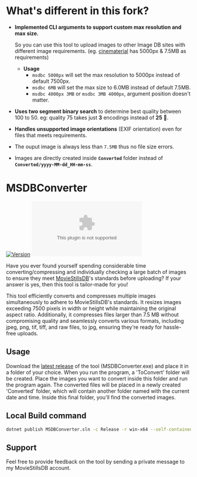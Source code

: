 # What's different in this fork?

-   **Implemented CLI arguments to support custom max resolution and max size.**

    So you can use this tool to upload images to other Image DB sites with different image requirements. (eg. [cinematerial](https://www.cinematerial.com/) has 5000px & 7.5MB as requirements)

    -   **Usage**
        -   `msdbc 5000px` will set the max resolution to 5000px instead of default 7500px.
        -   `msdbc 6MB` will set the max size to 6.0MB instead of default 7.5MB.
        -   `msdbc 4000px 3MB` or `msdbc 3MB 4000px`, argument position doesn't matter.

-   **Uses two segment binary search** to determine best quality between 100 to 50. eg: quality 75 takes just **3** encodings instead of **25** 🤯.
-   **Handles unsupported image orientations** (EXIF orientation) even for files that meets requirements.
-   The ouput image is always less than `7.5MB` thus no file size errors.
-   Images are directly created inside **`Converted`** folder instead of **`Converted/yyyy-MM-dd_HH-mm-ss`**.

# MSDBConverter

[![Version](https://img.shields.io/github/v/release/niccoloc0/MSDBConverter?color=%230567ff&label=Latest%20Release&style=for-the-badge)](https://github.com/niccoloc0/MSDBConverter/releases/latest)
![GitHub Downloads (specific asset, all releases)](https://img.shields.io/github/downloads/niccoloc0/MSDBConverter/MSDBConverter.exe?label=Total%20Downloads&style=for-the-badge)

Have you ever found yourself spending considerable time converting/compressing and individually checking a large batch of images to ensure they meet [MovieStillsDB](https://www.moviestillsdb.com/)'s standards before uploading? If your answer is yes, then this tool is tailor-made for you!

This tool efficiently converts and compresses multiple images simultaneously to adhere to MovieStillsDB's standards. It resizes images exceeding 7500 pixels in width or height while maintaining the original aspect ratio. Additionally, it compresses files larger than 7.5 MB without compromising quality and seamlessly converts various formats, including jpeg, png, tif, tiff, and raw files, to jpg, ensuring they're ready for hassle-free uploads.

## Usage

Download the [latest release](https://github.com/niccoloc0/MSDBConverter/releases) of the tool (MSDBConverter.exe) and place it in a folder of your choice. When you run the program, a 'ToConvert' folder will be created. Place the images you want to convert inside this folder and run the program again. The converted files will be placed in a newly created 'Converted' folder, which will contain another folder named with the current date and time. Inside this final folder, you'll find the converted images.

## Local Build command

```sh
dotnet publish MSDBConverter.sln -c Release -r win-x64 --self-contained true -p:PublishSingleFile=true -p:IncludeNativeLibrariesForSelfExtract=true -p:DebugType=none -p:AssemblyName=msdbc
```

## Support

Feel free to provide feedback on the tool by sending a private message to my MovieStillsDB account.
